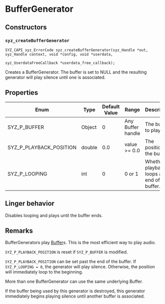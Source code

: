 # BufferGenerator

## Constructors

### `syz_createBufferGenerator`

```
SYZ_CAPI syz_ErrorCode syz_createBufferGenerator(syz_Handle *out, syz_Handle context, void *config, void *userdata,
                                                 syz_UserdataFreeCallback *userdata_free_callback);
```

Creates a BufferGenerator. The buffer is set to NULL and the resulting generator
will play silence until one is associated.

## Properties

Enum | Type | Default Value | Range | Description
--- | --- | --- | --- | ---
SYZ_P_BUFFER | Object | 0 | Any Buffer handle | The buffer to play
SYZ_P_PLAYBACK_POSITION | double | 0.0 | value >= 0.0 | The position in the buffer.
SYZ_P_LOOPING | int | 0 | 0 or 1 | Whether playback loops at the end of the buffer.

## Linger behavior

Disables looping and plays until the buffer ends.

## Remarks

BufferGenerators play [Buffer](./buffer.md)s.  This is the most efficient way to
play audio.

`SYZ_P_PLAYBACK_POSITION` is reset if `SYZ_P_BUFFER` is modified.

`SYZ_P_PLAYBACK_POSITION` can be set past the end of the buffer.  If
`SYZ_P_LOOPING = 0`, the generator will play silence.  Otherwise, the position
will immediately loop to the beginning.

More than one BufferGenerator can use the same underlying Buffer.

If the buffer being used by this generator is destroyed, this generator
immediately begins playing silence until another buffer is associated.
